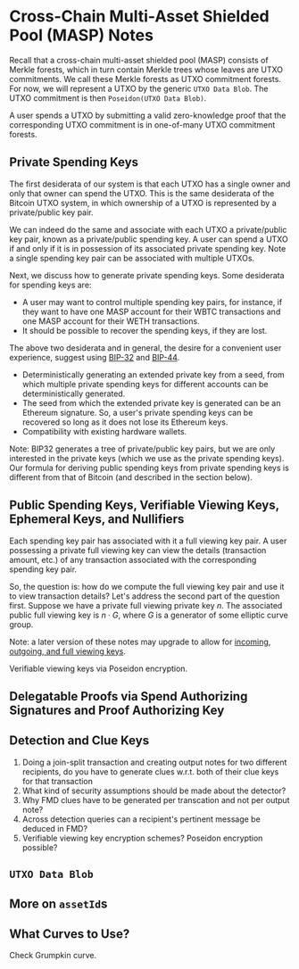 # Cross-Chain Multi-Asset Shielded Pool (MASP) Notes

Recall that a cross-chain multi-asset shielded pool (MASP) consists of Merkle forests, which in turn contain Merkle trees whose leaves are UTXO commitments. We call these Merkle forests as UTXO commitment forests. For now, we will represent a UTXO by the generic `UTXO Data Blob`. The UTXO commitment is then `Poseidon(UTXO Data Blob)`. 

A user spends a UTXO by submitting a valid zero-knowledge proof that the corresponding UTXO commitment is in one-of-many UTXO commitment forests. 

## Private Spending Keys
The first desiderata of our system is that each UTXO has a single owner and only that owner can spend the UTXO. This is the same desiderata of the Bitcoin UTXO system, in which ownership of a UTXO is represented by a private/public key pair.

We can indeed do the same and associate with each UTXO a private/public key pair, known as a private/public spending key. A user can spend a UTXO if and only if it is in possession of its associated private spending key. Note a single spending key pair can be associated with multiple UTXOs.

Next, we discuss how to generate private spending keys. Some desiderata for spending keys are:
- A user may want to control multiple spending key pairs, for instance, if they want to have one MASP account for their WBTC transactions and one MASP account for their WETH transactions.
- It should be possible to recover the spending keys, if they are lost.

The above two desiderata and in general, the desire for a convenient user experience, suggest using [BIP-32](https://github.com/bitcoin/bips/blob/master/bip-0032.mediawiki) and [BIP-44](https://github.com/bitcoin/bips/blob/master/bip-0044.mediawiki).

- Deterministically generating an extended private key from a seed, from which multiple private spending keys for different accounts can be deterministically generated.
- The seed from which the extended private key is generated can be an Ethereum signature. So, a user's private spending keys can be recovered so long as it does not lose its Ethereum keys.
- Compatibility with existing hardware wallets.

Note: BIP32 generates a tree of private/public key pairs, but we are only interested in the private keys (which we use as the private spending keys). Our formula for deriving public spending keys from private spending keys is different from that of Bitcoin (and described in the section below).

## Public Spending Keys, Verifiable Viewing Keys, Ephemeral Keys, and Nullifiers
Each spending key pair has associated with it a full viewing key pair. A user possessing a private full viewing key can view the details (transaction amount, etc.) of any transaction associated with the corresponding spending key pair. 

So, the question is: how do we compute the full viewing key pair and use it to view transaction details? Let's address the second part of the question first. Suppose we have a private full viewing private key $n$. The associated public full viewing key is $n \cdot G$, where $G$ is a generator of some elliptic curve group.  

Note: a later version of these notes may upgrade to allow for [incoming, outgoing, and full viewing keys](https://protocol.penumbra.zone/main/protocol/addresses_keys/viewing_keys.html). 

Verifiable viewing keys via Poseidon encryption.

## Delegatable Proofs via Spend Authorizing Signatures and Proof Authorizing Key

## Detection and Clue Keys
1. Doing a join-split transaction and creating output notes for two different recipients, do you have to generate clues w.r.t. both of their clue keys for that transaction
2. What kind of security assumptions should be made about the detector?
3. Why FMD clues have to be generated per transcation and not per output note?
4. Across detection queries can a recipient's pertinent message be deduced in FMD?
5. Verifiable viewing key encryption schemes? Poseidon encryption possible?

## `UTXO Data Blob`

## More on `assetId`s

## What Curves to Use?
Check Grumpkin curve.




